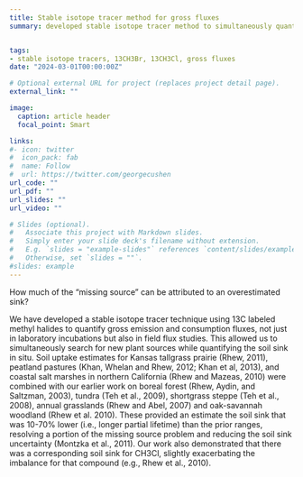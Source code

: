 ```yaml
---
title: Stable isotope tracer method for gross fluxes
summary: developed stable isotope tracer method to simultaneously quantify gross emissions and uptake of methyl halides in the lab and field


tags:
- stable isotope tracers, 13CH3Br, 13CH3Cl, gross fluxes
date: "2024-03-01T00:00:00Z"

# Optional external URL for project (replaces project detail page).
external_link: ""

image:
  caption: article header
  focal_point: Smart

links:
#- icon: twitter
#  icon_pack: fab
#  name: Follow
#  url: https://twitter.com/georgecushen
url_code: ""
url_pdf: ""
url_slides: ""
url_video: ""

# Slides (optional).
#   Associate this project with Markdown slides.
#   Simply enter your slide deck's filename without extension.
#   E.g. `slides = "example-slides"` references `content/slides/example-slides.md`.
#   Otherwise, set `slides = ""`.
#slides: example
---
```

How much of the “missing source” can be attributed to an overestimated sink? 

We have developed a stable isotope tracer technique using 13C labeled methyl halides to quantify gross emission and consumption fluxes, not just in laboratory incubations but also in field flux studies. This allowed us to simultaneously search for new plant sources while quantifying the soil sink in situ. Soil uptake estimates for Kansas tallgrass prairie (Rhew, 2011), peatland pastures (Khan, Whelan and Rhew, 2012; Khan et al, 2013), and coastal salt marshes in northern California (Rhew and Mazeas, 2010) were combined with our earlier work on boreal forest (Rhew, Aydin, and Saltzman, 2003), tundra (Teh et al., 2009), shortgrass steppe (Teh et al., 2008), annual grasslands (Rhew and Abel, 2007) and oak-savannah woodland (Rhew et al. 2010).  These provided an estimate the soil sink that was 10-70% lower (i.e., longer partial lifetime) than the prior ranges, resolving a portion of the missing source problem and reducing the soil sink uncertainty (Montzka et al., 2011). Our work also demonstrated that there was a corresponding soil sink for CH3Cl, slightly exacerbating the imbalance for that compound (e.g., Rhew et al., 2010).


